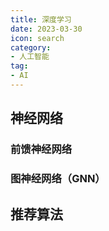 ```yaml
---
title: 深度学习
date: 2023-03-30
icon: search
category:
- 人工智能
tag:
- AI
---
```






## 神经网络

### 前馈神经网络





### 图神经网络（GNN）





## 推荐算法